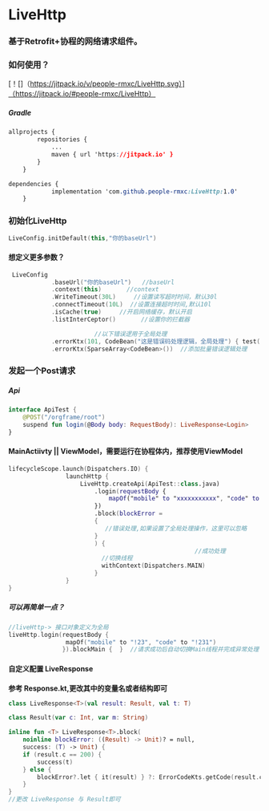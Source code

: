 # LiveHttp
### 基于Retrofit+协程的网络请求组件。

### 如何使用？

[！[]（https://jitpack.io/v/people-rmxc/LiveHttp.svg）]（https://jitpack.io/#people-rmxc/LiveHttp）

##### Gradle

```css
allprojects {
		repositories {
			...
			maven { url 'https://jitpack.io' }
		}
	}
```

```css
dependencies {
	        implementation 'com.github.people-rmxc:LiveHttp:1.0'
	}
```



### 初始化LiveHttp

```kotlin
LiveConfig.initDefault(this,"你的baseUrl")
```

#### 想定义更多参数？

```kotlin
 LiveConfig
            .baseUrl("你的baseUrl")   //baseUrl
            .context(this)       //context
            .WriteTimeout(30L)     //设置读写超时时间，默认30l
            .connectTimeout(10L)  //设置连接超时时间,默认10l
            .isCache(true)     //开启网络缓存，默认开启
            .listInterCeptor()       //设置你的拦截器

						//以下错误逻用于全局处理
            .errorKtx(101, CodeBean("这是错误码处理逻辑，全局处理") { test() })
            .errorKtx(SparseArray<CodeBean>())  //添加批量错误逻辑处理
```



### 发起一个Post请求

##### Api

```kotlin
interface ApiTest {
    @POST("/orgframe/root")
    suspend fun login(@Body body: RequestBody): LiveResponse<Login>
}
```

#### MainActiivty || ViewModel，需要运行在协程体内，推荐使用ViewModel

```kotlin
lifecycleScope.launch(Dispatchers.IO) {
                launchHttp {
                    LiveHttp.createApi(ApiTest::class.java)
                        .login(requestBody {
                            mapOf("mobile" to "xxxxxxxxxxx", "code" to "123")
                        })
                        .block(blockError =
                        {
                           //错误处理,如果设置了全局处理操作，这里可以忽略
                        }
                        ) {
													//成功处理
                          //切换线程
                          withContext(Dispatchers.MAIN)
                        }
                }
}
```

##### 可以再简单一点？

```kotlin
//liveHttp-> 接口对象定义为全局
liveHttp.login(requestBody {
                mapOf("mobile" to "!23", "code" to "!231")
               }).blockMain {  }  //请求成功后自动切换Main线程并完成异常处理
```



#### 自定义配置 **LiveResponse**

**参考 Response.kt,更改其中的变量名或者结构即可**

```kotlin
class LiveResponse<T>(val result: Result, val t: T)

class Result(var c: Int, var m: String)

inline fun <T> LiveResponse<T>.block(
    noinline blockError: ((Result) -> Unit)? = null,
    success: (T) -> Unit) {
    if (result.c == 200) {
        success(t)
    } else {
        blockError?.let { it(result) } ?: ErrorCodeKts.getCode(result.c).obj.invoke()
    }
}
//更改 LiveResponse 与 Result即可
```

